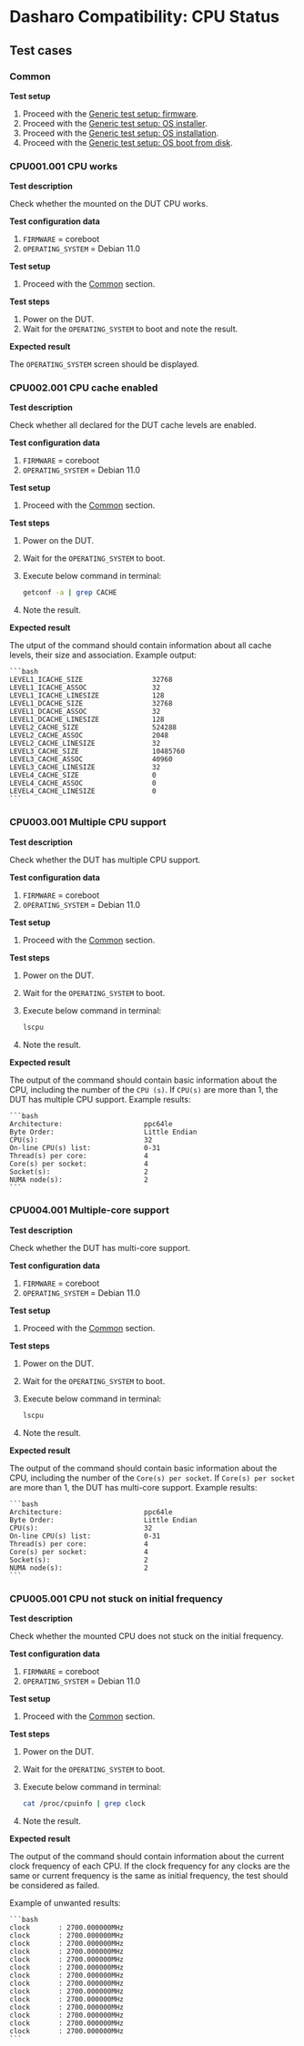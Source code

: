 # Dasharo Compatibility: CPU Status

## Test cases

### Common

**Test setup**

1. Proceed with the
    [Generic test setup: firmware](../../generic-test-setup#firmware).
1. Proceed with the
    [Generic test setup: OS installer](../../generic-test-setup#os-installer).
1. Proceed with the
    [Generic test setup: OS installation](../../generic-test-setup#os-installation).
1. Proceed with the
    [Generic test setup: OS boot from disk](../../generic-test-setup#os-boot-from-disk).

### CPU001.001 CPU works

**Test description**

Check whether the mounted on the DUT CPU works.

**Test configuration data**

1. `FIRMWARE` = coreboot
1. `OPERATING_SYSTEM` = Debian 11.0

**Test setup**

1. Proceed with the [Common](#common) section.

**Test steps**

1. Power on the DUT.
1. Wait for the `OPERATING_SYSTEM` to boot and note the result.

**Expected result**

The `OPERATING_SYSTEM` screen should be displayed.

### CPU002.001 CPU cache enabled

**Test description**

Check whether all declared for the DUT cache levels are enabled.

**Test configuration data**

1. `FIRMWARE` = coreboot
1. `OPERATING_SYSTEM` = Debian 11.0

**Test setup**

1. Proceed with the [Common](#common) section.

**Test steps**

1. Power on the DUT.
1. Wait for the `OPERATING_SYSTEM` to boot.
1. Execute below command in terminal:

    ```bash
    getconf -a | grep CACHE
    ```

1. Note the result.

**Expected result**

The utput of the command should contain information about all cache levels,
their size and association. Example output:

    ```bash
    LEVEL1_ICACHE_SIZE                 32768
    LEVEL1_ICACHE_ASSOC                32
    LEVEL1_ICACHE_LINESIZE             128
    LEVEL1_DCACHE_SIZE                 32768
    LEVEL1_DCACHE_ASSOC                32
    LEVEL1_DCACHE_LINESIZE             128
    LEVEL2_CACHE_SIZE                  524288
    LEVEL2_CACHE_ASSOC                 2048
    LEVEL2_CACHE_LINESIZE              32
    LEVEL3_CACHE_SIZE                  10485760
    LEVEL3_CACHE_ASSOC                 40960
    LEVEL3_CACHE_LINESIZE              32
    LEVEL4_CACHE_SIZE                  0
    LEVEL4_CACHE_ASSOC                 0
    LEVEL4_CACHE_LINESIZE              0
    ```

### CPU003.001 Multiple CPU support

**Test description**

Check whether the DUT has multiple CPU support.

**Test configuration data**

1. `FIRMWARE` = coreboot
1. `OPERATING_SYSTEM` = Debian 11.0

**Test setup**

1. Proceed with the [Common](#common) section.

**Test steps**

1. Power on the DUT.
1. Wait for the `OPERATING_SYSTEM` to boot.
1. Execute below command in terminal:

    ```bash
    lscpu
    ```

1. Note the result.

**Expected result**

The output of the command should contain basic information about the CPU,
including the number of the `CPU (s)`. If `CPU(s)` are more than 1, the DUT
has multiple CPU support. Example results:

    ```bash
    Architecture:                    ppc64le
    Byte Order:                      Little Endian
    CPU(s):                          32
    On-line CPU(s) list:             0-31
    Thread(s) per core:              4
    Core(s) per socket:              4
    Socket(s):                       2
    NUMA node(s):                    2
    ```

### CPU004.001 Multiple-core support

**Test description**

Check whether the DUT has multi-core support.

**Test configuration data**

1. `FIRMWARE` = coreboot
1. `OPERATING_SYSTEM` = Debian 11.0

**Test setup**

1. Proceed with the [Common](#common) section.

**Test steps**

1. Power on the DUT.
1. Wait for the `OPERATING_SYSTEM` to boot.
1. Execute below command in terminal:

    ```bash
    lscpu
    ```

1. Note the result.

**Expected result**

The output of the command should contain basic information about the CPU,
including the number of the `Core(s) per socket`. If `Core(s) per socket`
are more than 1, the DUT has multi-core support. Example results:

    ```bash
    Architecture:                    ppc64le
    Byte Order:                      Little Endian
    CPU(s):                          32
    On-line CPU(s) list:             0-31
    Thread(s) per core:              4
    Core(s) per socket:              4
    Socket(s):                       2
    NUMA node(s):                    2
    ```

### CPU005.001 CPU not stuck on initial frequency

**Test description**

Check whether the mounted CPU does not stuck on the initial frequency.

**Test configuration data**

1. `FIRMWARE` = coreboot
1. `OPERATING_SYSTEM` = Debian 11.0

**Test setup**

1. Proceed with the [Common](#common) section.

**Test steps**

1. Power on the DUT.
1. Wait for the `OPERATING_SYSTEM` to boot.
1. Execute below command in terminal:

    ```bash
    cat /proc/cpuinfo | grep clock
    ```

1. Note the result.

**Expected result**

The output of the command should contain information about the current clock
frequency of each CPU. If the clock frequency for any clocks are the same or
current frequency is the same as initial frequency, the test should be
considered as failed.

Example of unwanted results:

    ```bash
    clock		: 2700.000000MHz
    clock		: 2700.000000MHz
    clock		: 2700.000000MHz
    clock		: 2700.000000MHz
    clock		: 2700.000000MHz
    clock		: 2700.000000MHz
    clock		: 2700.000000MHz
    clock		: 2700.000000MHz
    clock		: 2700.000000MHz
    clock		: 2700.000000MHz
    clock		: 2700.000000MHz
    clock		: 2700.000000MHz
    clock		: 2700.000000MHz
    clock		: 2700.000000MHz
    ```
